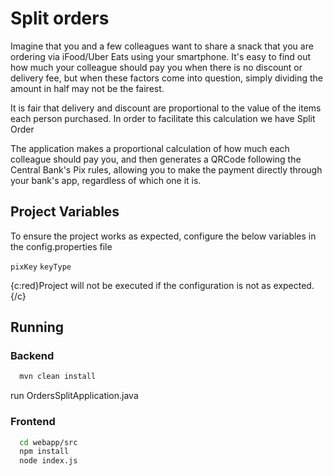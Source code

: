 # Split orders

Imagine that you and a few colleagues want to share a snack that you are ordering via iFood/Uber Eats using your smartphone. It's easy to find out how much your colleague should pay you when there is no discount or delivery fee, but when these factors come into question, simply dividing the amount in half may not be the fairest.

It is fair that delivery and discount are proportional to the value of the items each person purchased. In order to facilitate this calculation we have Split Order

The application makes a proportional calculation of how much each colleague should pay you, and then generates a QRCode following the Central Bank's Pix rules, allowing you to make the payment directly through your bank's app, regardless of which one it is.

## Project Variables

To ensure the project works as expected, configure the below variables in the config.properties file

`pixKey`
`keyType`

{c:red}Project will not be executed if the configuration is not as expected.{/c}

## Running

### Backend

```bash
  mvn clean install
```
run OrdersSplitApplication.java

### Frontend

```bash
  cd webapp/src
  npm install
  node index.js
  
```